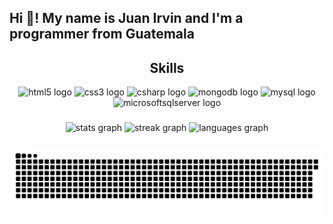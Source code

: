 <h2 align="left">Hi 👋! My name is Juan Irvin and I'm a programmer from Guatemala</h2>

###

<div align="center">
  <h2>Skills</h2>
  <img src="https://cdn.jsdelivr.net/gh/devicons/devicon/icons/html5/html5-original.svg" height="30" alt="html5 logo"/>
  <img src="https://cdn.jsdelivr.net/gh/devicons/devicon/icons/css3/css3-original.svg" height="30" alt="css3 logo"/>
  <img src="https://cdn.jsdelivr.net/gh/devicons/devicon/icons/csharp/csharp-original.svg" height="30" alt="csharp logo"/>
  <img src="https://cdn.jsdelivr.net/gh/devicons/devicon/icons/mongodb/mongodb-original.svg" height="30" alt="mongodb logo"/>
  <img src="https://cdn.jsdelivr.net/gh/devicons/devicon/icons/mysql/mysql-original.svg" height="30" alt="mysql logo"/>
  <img src="https://cdn.jsdelivr.net/gh/devicons/devicon/icons/microsoftsqlserver/microsoftsqlserver-plain.svg" height="30" alt="microsoftsqlserver logo"/>
</div>

###

<div align="center">
  <img src="https://github-readme-stats.vercel.app/api?username=JuanIrvin&hide_title=false&hide_rank=false&show_icons=true&include_all_commits=true&count_private=true&disable_animations=false&theme=tokyonight&locale=es&hide_border=true" height="150" alt="stats graph"  />
  <img src="https://streak-stats.demolab.com?user=JuanIrvin&locale=es&mode=daily&theme=tokyonight&hide_border=true&border_radius=5" height="150" alt="streak graph"  />
  <img src="https://github-readme-stats.vercel.app/api/top-langs?username=JuanIrvin&locale=es&hide_title=true&layout=compact&card_width=320&langs_count=5&theme=tokyonight&hide_border=true" height="150" alt="languages graph"  />
</div>

###

<div align="center">
  <img src="https://raw.githubusercontent.com/JuanIrvin/JuanIrvin/output/github-contribution-grid-snake-dark.svg" alt="Snake animation" />
</div>
